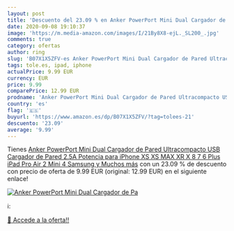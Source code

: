 ```yaml
---
layout: post
title: 'Descuento del 23.09 % en Anker PowerPort Mini Dual Cargador de Pa'
date: 2020-09-08 19:10:37
image: 'https://m.media-amazon.com/images/I/21By8X8-ejL._SL200_.jpg'
comments: true
category: ofertas
author: ring
slug: 'B07X1X5ZFV-es Anker PowerPort Mini Dual Cargador de Pared Ultracompacto...'
tags: tole.es, ipad, iphone
actualPrice: 9.99 EUR
currency: EUR
price: 9.99
comparePrice: 12.99 EUR
prodname: 'Anker PowerPort Mini Dual Cargador de Pared Ultracompacto USB Cargador de Pared 2.5A Potencia para iPhone XS XS MAX XR X 8 7 6 Plus iPad Pro Air 2 Mini 4 Samsung y Muchos más'
country: 'es'
flag: '🇪🇸'
buyurl: 'https://www.amazon.es/dp/B07X1X5ZFV/?tag=tolees-21'
descuento: '23.09'
average: '9.99'
---
```


Tienes [Anker PowerPort Mini Dual Cargador de Pared Ultracompacto USB Cargador de Pared 2.5A Potencia para iPhone XS XS MAX XR X 8 7 6 Plus iPad Pro Air 2 Mini 4 Samsung y Muchos más](https://www.amazon.es/dp/B07X1X5ZFV/?tag=tolees-21) con un 23.09 % de descuento con precio de oferta de 9.99 EUR (original: 12.99 EUR) en el siguiente enlace!

[![Anker PowerPort Mini Dual Cargador de Pa](https://m.media-amazon.com/images/I/21By8X8-ejL._SL200_.jpg)](https://www.amazon.es/dp/B07X1X5ZFV/?tag=tolees-21)

ℹ️:


[🛒 Accede a la oferta!!](https://www.amazon.es/dp/B07X1X5ZFV/?tag=tolees-21)
